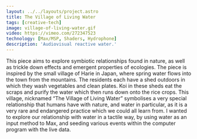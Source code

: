 ```yaml
---
layout: ../../layouts/project.astro
title: The Village of Living Water
tags: [creative-tech]
image: village-of-living-water.gif
video: https://vimeo.com/272347523
technology: [Max/MSP, Shaders, Hydrophone]
description: 'Audiovisual reactive water.'
---
```


This piece aims to explore symbiotic relationships found in nature, as well as
trickle down effects and emergent properties of ecologies. The piece is
inspired by the small village of Harie in Japan, where spring water flows into
the town from the mountains. The residents each have a shed outdoors in which
they wash vegetables and clean plates. Koi in these sheds eat the scraps and
purify the water which then runs down onto the rice crops. This village,
nicknamed “The Village of Living Water” symbolises a very special relationship
that humans have with nature, and water in particular, as it is a very rare and
endangered practice which we could all learn from. I wanted to explore our
relationship with water in a tactile way, by using water as an input method to
Max, and seeding various events within the computer program with the live data.

